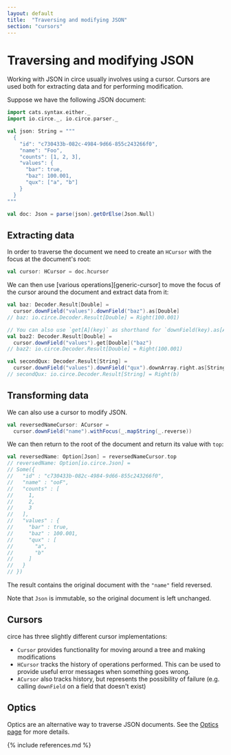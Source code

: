 ```yaml
---
layout: default
title:  "Traversing and modifying JSON"
section: "cursors"
---
```


# Traversing and modifying JSON

Working with JSON in circe usually involves using a cursor. Cursors are used both for extracting
data and for performing modification.

Suppose we have the following JSON document:

```scala
import cats.syntax.either._
import io.circe._, io.circe.parser._

val json: String = """
  {
    "id": "c730433b-082c-4984-9d66-855c243266f0",
    "name": "Foo",
    "counts": [1, 2, 3],
    "values": {
      "bar": true,
      "baz": 100.001,
      "qux": ["a", "b"]
    }
  }
"""

val doc: Json = parse(json).getOrElse(Json.Null)
```

## Extracting data

In order to traverse the document we need to create an `HCursor` with the focus at the document's
root:

```scala
val cursor: HCursor = doc.hcursor
```

We can then use [various operations][generic-cursor] to move the focus of the cursor around the
document and extract data from it:

```scala
val baz: Decoder.Result[Double] =
  cursor.downField("values").downField("baz").as[Double]
// baz: io.circe.Decoder.Result[Double] = Right(100.001)

// You can also use `get[A](key)` as shorthand for `downField(key).as[A]`
val baz2: Decoder.Result[Double] =
  cursor.downField("values").get[Double]("baz")
// baz2: io.circe.Decoder.Result[Double] = Right(100.001)

val secondQux: Decoder.Result[String] =
  cursor.downField("values").downField("qux").downArray.right.as[String]
// secondQux: io.circe.Decoder.Result[String] = Right(b)
```

## Transforming data

We can also use a cursor to modify JSON. 

```scala
val reversedNameCursor: ACursor =
  cursor.downField("name").withFocus(_.mapString(_.reverse))
```

We can then return to the root of the document and return its value with `top`:

```scala
val reversedName: Option[Json] = reversedNameCursor.top
// reversedName: Option[io.circe.Json] =
// Some({
//   "id" : "c730433b-082c-4984-9d66-855c243266f0",
//   "name" : "ooF",
//   "counts" : [
//     1,
//     2,
//     3
//   ],
//   "values" : {
//     "bar" : true,
//     "baz" : 100.001,
//     "qux" : [
//       "a",
//       "b"
//     ]
//   }
// })
```

The result contains the original document with the `"name"` field reversed.

Note that `Json` is immutable, so the original document is left unchanged.

## Cursors

circe has three slightly different cursor implementations:

* `Cursor` provides functionality for moving around a tree and making modifications
* `HCursor` tracks the history of operations performed. This can be used to provide useful error messages when something goes wrong.
* `ACursor` also tracks history, but represents the possibility of failure (e.g. calling `downField` on a field that doesn't exist)

## Optics

Optics are an alternative way to traverse JSON documents. See the [Optics page](optics.html) for
more details.

{% include references.md %}
